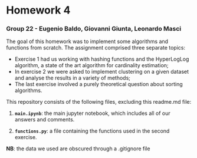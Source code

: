 # Homework 4

### Group 22 - Eugenio Baldo, Giovanni Giunta, Leonardo Masci

The goal of this homework was to implement some algorithms and functions from scratch. The assignment comprised three separate topics:

- Exercise 1 had us working with hashing functions and the HyperLogLog algorithm, a state of the art algorithm for cardinality estimation;
- In exercise 2 we were asked to implement clustering on a given dataset and analyse the results in a variety of methods;
- The last exercise involved a purely theoretical question about sorting algorithms.

This repository consists of the following files, excluding this readme.md file:

1. __`main.ipynb`__: the main jupyter notebook, which includes all of our answers and comments.

2. __`functions.py`__: a file containing the functions used in the second exercise.

**NB**: the data we used are obscured through a .gitignore file
